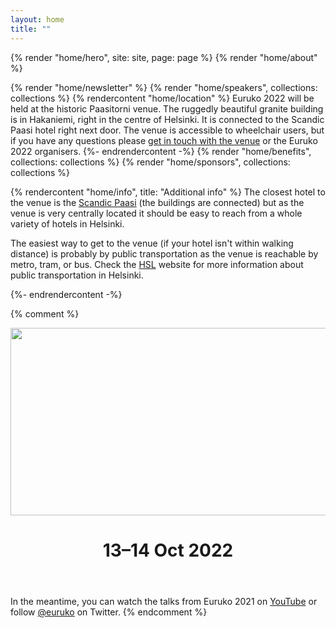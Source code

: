 ```yaml
---
layout: home
title: ""
---
```


{% render "home/hero", site: site, page: page %}
{% render "home/about" %}
<!-- {% render "home/tickets", site: site %} -->
{% render "home/newsletter" %}
{% render "home/speakers", collections: collections %}
{% rendercontent "home/location" %}
Euruko 2022 will be held at the historic Paasitorni venue. The ruggedly beautiful granite building is in Hakaniemi, right in the centre of Helsinki. It is connected to the Scandic Paasi hotel right next door. The venue is accessible to wheelchair users, but if you have any questions please [get in touch with the venue](https://www.paasitorni.fi/en/contact/) or the Euruko 2022 organisers.
{%- endrendercontent -%}
{% render "home/benefits", collections: collections %}
{% render "home/sponsors", collections: collections %}

{% rendercontent "home/info", title: "Additional info" %}
The closest hotel to the venue is the [Scandic Paasi](https://www.scandichotels.com/hotels/finland/helsinki/scandic-paasi) (the buildings are connected) but as the venue is very centrally located it should be easy to reach from a whole variety of hotels in Helsinki.

The easiest way to get to the venue (if your hotel isn't within walking distance) is probably by public transportation as the venue is reachable by metro, tram, or bus. Check the [HSL](https://www.hsl.fi/en) website for more information about public transportation in Helsinki.

<!-- <div>
  <a href="https://example.com" class="section__cta section__cta--teal">
    Example call to action
  </a>
</div> -->

{%- endrendercontent -%}

{% comment %}
<header>
  <div>
    <img width="1280" height="300" src="{% webpack_path images/euruko-glow.svg %}" alt="Euruko">
    <h1 class="neonText">13–14 Oct 2022</h1>
  </div>
</header>

In the meantime, you can watch the talks from Euruko 2021 on [YouTube](https://www.youtube.com/euruko) or follow [@euruko](https://twitter.com/euruko) on Twitter.
{% endcomment %}
